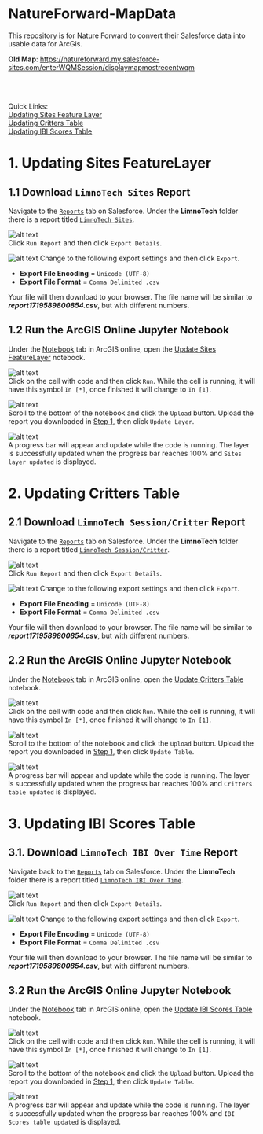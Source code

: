 # NatureForward-MapData
This repository is for Nature Forward to convert their Salesforce data into usable data for ArcGis.


**Old Map**: https://natureforward.my.salesforce-sites.com/enterWQMSession/displaymapmostrecentwqm

<br />
<br />

Quick Links:  
[Updating Sites Feature Layer](#1-updating-sites-featurelayer)  
[Updating Critters Table](#2-updating-critters-table)  
[Updating IBI Scores Table](#3-updating-ibi-scores-table)

# 1. Updating Sites FeatureLayer
## 1.1 Download `LimnoTech Sites` Report
Navigate to the [`Reports`](https://natureforward.my.salesforce.com/00O/o) tab on Salesforce. Under the **LimnoTech** folder there is a report titled [`LimnoTech Sites`](https://natureforward.my.salesforce.com/00OUw000001pS05).

![alt text](images/report_buttons.png)  
Click `Run Report` and then click `Export Details`.  

![alt text](images/export_page.png) 
Change to the following export settings and then click `Export`.
- **Export File Encoding** = `Unicode (UTF-8)` 
- **Export File Format** = `Comma Delimited .csv` 

Your file will then download to your browser. The file name will be similar to ***report1719589800854.csv***, but with different numbers.

## 1.2 Run the ArcGIS Online Jupyter Notebook
Under the [Notebook](https://anshome.maps.arcgis.com/home/notebook/notebookhome.html) tab in ArcGIS online, open the [Update Sites FeatureLayer]() notebook.

![alt text](images/run_notebook.png)   
Click on the cell with code and then click `Run`. While the cell is running, it will have this symbol `In [*]`, once finished it will change to `In [1]`.  

![alt text](images/sites_upload.png)  
Scroll to the bottom of the notebook and click the `Upload` button. Upload the report you downloaded in [Step 1](#11-download-limnotech-sites-report), then click `Update Layer`.  

![alt text](images/sites_updated.png)  
A progress bar will appear and update while the code is running. The layer is successfully updated when the progress bar reaches 100% and `Sites layer updated` is displayed.


# 2. Updating Critters Table

## 2.1 Download `LimnoTech Session/Critter` Report
Navigate to the [`Reports`](https://natureforward.my.salesforce.com/00O/o) tab on Salesforce. Under the **LimnoTech** folder there is a report titled [`LimnoTech Session/Critter`](https://natureforward.my.salesforce.com/00OUw000001htqH).

![alt text](images/report_buttons.png)  
Click `Run Report` and then click `Export Details`.  

![alt text](images/export_page.png) 
Change to the following export settings and then click `Export`.
- **Export File Encoding** = `Unicode (UTF-8)` 
- **Export File Format** = `Comma Delimited .csv` 

Your file will then download to your browser. The file name will be similar to ***report1719589800854.csv***, but with different numbers.

## 2.2 Run the ArcGIS Online Jupyter Notebook
Under the [Notebook](https://anshome.maps.arcgis.com/home/notebook/notebookhome.html) tab in ArcGIS online, open the [Update Critters Table](https://anshome.maps.arcgis.com/home/notebook/notebook.html?id=c49b75f26cd945b4bcf5e3faa6f7e858) notebook.

![alt text](images/run_notebook.png)   
Click on the cell with code and then click `Run`. While the cell is running, it will have this symbol `In [*]`, once finished it will change to `In [1]`.  

![alt text](images/critters_upload.png)  
Scroll to the bottom of the notebook and click the `Upload` button. Upload the report you downloaded in [Step 1](#11-download-limnotech-sites-report), then click `Update Table`.  

![alt text](images/critters_updated.png)  
A progress bar will appear and update while the code is running. The layer is successfully updated when the progress bar reaches 100% and `Critters table updated` is displayed.



# 3. Updating IBI Scores Table
## 3.1. Download `LimnoTech IBI Over Time` Report
Navigate back to the [`Reports`](https://natureforward.my.salesforce.com/00O/o) tab on Salesforce. Under the **LimnoTech** folder there is a report titled [`LimnoTech IBI Over Time`](https://natureforward.my.salesforce.com/00OUw000001huj7).

![alt text](images/report_buttons.png)  
Click `Run Report` and then click `Export Details`.  

![alt text](images/export_page.png) 
Change to the following export settings and then click `Export`.
- **Export File Encoding** = `Unicode (UTF-8)` 
- **Export File Format** = `Comma Delimited .csv` 

Your file will then download to your browser. The file name will be similar to ***report1719589800854.csv***, but with different numbers.

## 3.2 Run the ArcGIS Online Jupyter Notebook
Under the [Notebook](https://anshome.maps.arcgis.com/home/notebook/notebookhome.html) tab in ArcGIS online, open the [Update IBI Scores Table](https://anshome.maps.arcgis.com/home/notebook/notebook.html?id=bb8de15473674581ada5d5ed64b019d5) notebook.

![alt text](images/run_notebook.png)   
Click on the cell with code and then click `Run`. While the cell is running, it will have this symbol `In [*]`, once finished it will change to `In [1]`.  

![alt text](images/ibi_upload.png)  
Scroll to the bottom of the notebook and click the `Upload` button. Upload the report you downloaded in [Step 1](#11-download-limnotech-sites-report), then click `Update Table`.  

![alt text](images/ibi_updated.png)  
A progress bar will appear and update while the code is running. The layer is successfully updated when the progress bar reaches 100% and `IBI Scores table updated` is displayed.

